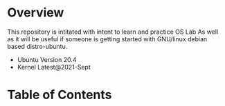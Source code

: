 # Overview
This repository is intitated with intent to learn and practice OS Lab
As well as it will be useful if someone is getting started with GNU/linux debian based distro-ubuntu.

- Ubuntu Version 20.4
- Kernel Latest@2021-Sept


# Table of Contents
   
